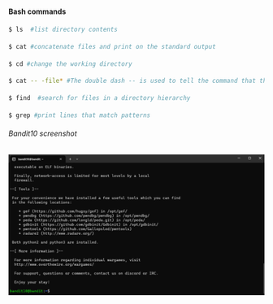 #### Bash commands

```bash
$ ls  #list directory contents

$ cat #concatenate files and print on the standard output

$ cd #change the working directory

$ cat -- -file* #The double dash -- is used to tell the command that the subsequent arguments are file names, not   options. This is necessary because filenames that start with a hyphen can sometimes be interpreted as command options.

$ find  #search for files in a directory hierarchy

$ grep #print lines that match patterns
```

###### Bandit10 screenshot

![Screenshot](../bandit10.png)
